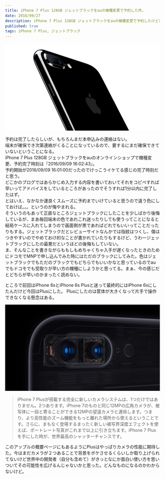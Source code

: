 ```yaml
---
title: iPhone 7 Plus 128GB ジェットブラックをauの機種変更で予約した件。
date: 2016/09/27
description: iPhone 7 Plus 128GB ジェットブラックをauの機種変更で予約したけど本申込みの連絡が来ない件。
published: true
tags: iPhone 7 Plus, ジェットブラック
---
```


<img src="/images/iphone-7-plus-jet-black-most-popular.jpg" width="640" alt="">

予約は完了したらしいが、もちろんまだ本申込みの連絡はない。  
端末が確保でき次第連絡がくることになっているので、要するにまだ確保できていないということになる。  
iPhone 7 Plus 128GB ジェットブラックをauのオンラインショップで機種変更、予約完了時刻は『2016/09/09 16:02:43』。  
予約開始が2016/09/09 16:01:00だったのでけっこうイケてる感じの完了時刻だと思う。  
どこかのブログではあらかじめ入力する内容を書いておいてそれをコピペすれば早いってアドバイスをしているところがあったのでそうすれば1分以内に完了したはず。  
とはいえ、なかなか運良くスムーズに予約までいけていると思うので違う色にしておけば。。。というのが悔やまれる。  
そういうのもあって正直なところジェットブラックにしたことを少しばかり後悔しているが、まあ毎回端末の色であれこれ迷ったりしても使うってことになると結局ケースに入れてしまうので画面側が黒であればどれでもいいってことだったりもする。ジェットブラックだとレビューサイトなんかでは指紋はつくし、傷はつきやすいのでやめておけ的なことが書かれていたりもするけど、うわージェットブラックにしたの最悪だというほどの後悔もしていない。  
ま、そんなことを書きながらももしもめちゃくちゃ入手が遅くなったときのためにドコモでMNPで申し込んでみた時にはただのブラックにしてみた。色はジェットブラックでもただのブラックでもどちらでもいいかなと思っているのでauでもドコモでも受取りが早い方の機種にしようかと思ってる。まぁ、今の感じだとどちらが早いのかまったく読めない。

ところで前回はiPhone 6sとiPhone 6s Plusと迷って最終的にはiPhone 6sにしたんだけど今回はPlusにした。
Plusにしたのは筐体が大きくなって片手で操作できなくなる懸念はある。

<img src="/images/plus_camera_mechanics_large.jpg" width="640" alt="">

> iPhone 7 Plusが搭載する完全に新しいカメラシステムは、1つだけではありません。2つあります。iPhone 7のものと同じ12MPの広角カメラが、被写体に一段と寄ることができる12MPの望遠カメラと連係します。つまり、より高性能のズーム機能をもっと離れた場所から使えるということです。さらに、まもなく登場するまったく新しい被写界深度エフェクトを使えば、ポートレート写真がこれまで以上に引き立ちます。iPhone 7 Plusを手にした時が、世界最高のシャッターチャンスです。

このアップルの概要ページにもあるようにPlusはやっぱりカメラの性能に期待した。今はまだカメラが２つあることで背景をボケさせるくらいしか取り上げられてないけど世界中の開発者（自分も含めて）がきっとなにか面白い使い方を思いついてその可能性を広げるんじゃないかと思った。どんなものになるのかわからないけど。
